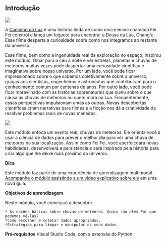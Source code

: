 ## Introdução

<img src="https://docs.microsoft.com/pt-br/learn/modules/predict-meteor-showers-using-python/media/over-the-moon-logo.png">

A [Caminho da Lua](https://www.youtube.com/watch?v=26DIABx44Tw%3Fazure-portal%3Dtrue) é uma história linda de como uma menina chamada Fei Fei constrói e lança um foguete para encontrar a Deusa da Lua, Chang'e. Esse filme desperta a curiosidade sobre como nos integramos ao restante do universo.

Esse filme, bem como a ingenuidade real da exploração no espaço, inspirou este módulo. Olhar para o céu à noite e ver estrelas, planetas e chuvas de meteoros muitas vezes pode despertar uma curiosidade científica e imaginativa sobre nosso universo. Por um lado, você pode ficar impressionado sobre o que sabemos coletivamente sobre o universo, graças aos cientistas, engenheiros e astronautas que contribuíram para o conhecimento comum por centenas de anos. Por outro lado, você pode ficar maravilhado com as histórias sobrenaturais que ouviu sobre o que causa as chuvas de meteoros ou quem mora na Lua. Frequentemente, essas perspectivas impulsionam umas as outras. Novas descobertas científicas criam narrativas para filmes e a ficção nos dá a criatividade de resolver problemas reais de novas maneiras.

<img src="https://docs.microsoft.com/pt-br/learn/modules/predict-meteor-showers-using-python/media/change-story.png">

Este módulo enfoca um evento real, chuvas de meteoros. Ele orienta você a usar a ciência de dados para prever o melhor dia para ver uma chuva de meteoros na sua localização. Assim como Fei Fei, você aperfeiçoará novas habilidades, desenvolverá a persistência e será inspirado pela história para criar algo que lhe deixe mais próximo do universo.

**Dica**

Este módulo faz parte de uma experiência de aprendizagem multimodal. [Acompanhe o módulo assistindo a um vídeo explicativo sobre ele](https://youtu.be/Aln9p6farRg) em uma nova guia.

**Objetivos de aprendizagem**

Neste módulo, você começará a descobrir:

    * As noções básicas sobre chuvas de meteoros. Quais são eles Por que podemos vê-las?
    *Como escolher e coletar dados apropriados.
    *Estratégias para limpar e manipular os seus dados.

**Pré-requisitos**
Visual Studio Code, com a extensão do Python